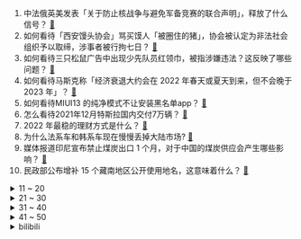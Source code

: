 1. 中法俄英美发表「关于防止核战争与避免军备竞赛的联合声明」，释放了什么信号？ [:link:](https://www.zhihu.com/question/509711049)
2. 如何看待「西安馒头协会」骂买馍人「被圈住的猪」，协会被认定为非法社会组织予以取缔，涉事者被行拘七日？ [:link:](https://www.zhihu.com/question/509695712)
3. 如何看待三只松鼠广告中出现少先队员红领巾，被指涉嫌违法？这反映了哪些问题？ [:link:](https://www.zhihu.com/question/509569421)
4. 如何看待马斯克称「经济衰退大约会在 2022 年春天或夏天到来，但不会晚于 2023 年」？ [:link:](https://www.zhihu.com/question/509542605)
5. 如何看待MIUI13 的纯净模式不让安装黑名单app？ [:link:](https://www.zhihu.com/question/508904239)
6. 怎么看待2021年12月特斯拉国内交付7万辆？ [:link:](https://www.zhihu.com/question/509406075)
7. 2022 年最稳的理财方式是什么？ [:link:](https://www.zhihu.com/question/509663518)
8. 为什么法系车和韩系车现在慢慢丢掉大陆市场? [:link:](https://www.zhihu.com/question/477521316)
9. 媒体报道印尼宣布禁止煤炭出口 1 个月，对于中国的煤炭供应会产生哪些影响？ [:link:](https://www.zhihu.com/question/509536268)
10. 民政部公布增补 15 个藏南地区公开使用地名，这意味着什么？ [:link:](https://www.zhihu.com/question/509094620)
<details>
<summary>11 ~ 20</summary>

11. 中国影史票房前 10 国产占 9 部，这是不是意味着国产电影正在崛起？ [:link:](https://www.zhihu.com/question/501726292)
12. 如何评价黄渤、贾玲、朱一龙主演的电影《穿过寒冬拥抱你》？ [:link:](https://www.zhihu.com/question/508224283)
13. 有哪些装修建议，当初没有听设计师的，现在很后悔？ [:link:](https://www.zhihu.com/question/435558087)
14. 你的2022新年目标计划是什么？ [:link:](https://www.zhihu.com/question/509071144)
15. 如何评价国产动画《凡人修仙传》年番第十集？ [:link:](https://www.zhihu.com/question/509295545)
16. 我想知道一个女生怎么才能保持不恋爱脑？ [:link:](https://www.zhihu.com/question/493632517)
17. 《反贪风暴 5》有哪些细思极恐的细节？ [:link:](https://www.zhihu.com/question/509272326)
18. 有没有什么甜到齁的甜宠文推荐   ? [:link:](https://www.zhihu.com/question/362988648)
19. 有没有暗示自己不开心的文案呀？ [:link:](https://www.zhihu.com/question/492222540)
20. 作为职场小白，年终总结应该如何撰写会更加分？ [:link:](https://www.zhihu.com/question/509694729)
</details>
<details>
<summary>21 ~ 30</summary>

21. 2022 年 1 月 1 日《你好星期六》第一期开播，你看了吗？感觉如何？ [:link:](https://www.zhihu.com/question/509453423)
22. 氮气占空气含量78%，但为什么生物进化到今天是呼吸氧气而不是氮气? [:link:](https://www.zhihu.com/question/506945645)
23. 张庭夫妇公司涉嫌传销被查，多个社交平台被禁言，事件接下来会如何发展？ [:link:](https://www.zhihu.com/question/509529850)
24. 女孩因未参与补课遭班主任辱骂孤立，患上创伤后应激障碍（PTSD）学校被判赔 37 万，如何看待此判决？ [:link:](https://www.zhihu.com/question/509098280)
25. 如何看待 2022 年罗振宇《时间的朋友》跨年演讲？有哪些亮点和槽点？ [:link:](https://www.zhihu.com/question/437624399)
26. 给孩子讲题为什么容易急眼？ [:link:](https://www.zhihu.com/question/500133316)
27. 太极拳为什么要打那么慢？ [:link:](https://www.zhihu.com/question/480753673)
28. 有哪些适合女生微信使用的头像？ [:link:](https://www.zhihu.com/question/310852153)
29. 哪些数学书让你相见恨晚？ [:link:](https://www.zhihu.com/question/366915371)
30. 如何以“我穿越过来时，故事已经接近尾声”开头写一个故事? [:link:](https://www.zhihu.com/question/433939659)
</details>
<details>
<summary>31 ~ 40</summary>

31. 分手后怎么做到不联系不想念？ [:link:](https://www.zhihu.com/question/349197402)
32. 如何以“我捡到一条龙”作为开头写一篇小说？ [:link:](https://www.zhihu.com/question/495237135)
33. 中国当代文学有哪些好的小说？ [:link:](https://www.zhihu.com/question/23931133)
34. 有什么美得不可方物的壁纸？ [:link:](https://www.zhihu.com/question/299205851)
35. 如何评价Kep1er出道曲《WA DA DA》和其MV？ [:link:](https://www.zhihu.com/question/509680478)
36. 网文作者，面对差评，始终意难平怎么办？ [:link:](https://www.zhihu.com/question/509635757)
37. 电视剧《王牌部队》中有哪些戳中你的细节？ [:link:](https://www.zhihu.com/question/508451879)
38. 两周年礼物女朋友想要钻戒，但是自己觉得太奢侈，怎么办? [:link:](https://www.zhihu.com/question/508514701)
39. 为什么北方人冬天非常重视脚部保暖，而南方有些人可以光脚穿拖鞋？ [:link:](https://www.zhihu.com/question/508503848)
40. 考试砸了回到家，母亲打我的概率是 1/2，父亲打我的概率也是 1/2，那我被打的概率是多少？ [:link:](https://www.zhihu.com/question/441647108)
</details>
<details>
<summary>41 ~ 50</summary>

41. 如果这个世界上真的存在硅基生物，那么它们的生存条件是什么？ [:link:](https://www.zhihu.com/question/429295176)
42. 中配是否真的很差？为什么日漫日配看不起中配？ [:link:](https://www.zhihu.com/question/505278946)
43. 性格懦弱的人怎么改变自己？ [:link:](https://www.zhihu.com/question/506085952)
44. 女生三个人的友谊可以长久吗? [:link:](https://www.zhihu.com/question/503422331)
45. 爆料称苹果将在 2022 年推出五款全新 Mac，包括入门级 MacBook Pro，你最期待哪款？ [:link:](https://www.zhihu.com/question/504028387)
46. 有哪些积极向上正能量的文案？ [:link:](https://www.zhihu.com/question/504710761)
47. 车臣领导人表示「只要获得授权，我让乌克兰并入俄罗斯」，这将对国际局势会带来哪些影响？ [:link:](https://www.zhihu.com/question/508820859)
48. 如何看待 57 岁苏阿姨用 57 段日出纪念新的生活，你都经历过人生哪些至暗时刻，都是怎么挺过来的？ [:link:](https://www.zhihu.com/question/509533947)
49. 你收藏过哪些宝藏短句呢？ [:link:](https://www.zhihu.com/question/502863332)
50. 为什么人类会把小麦做成面条？ [:link:](https://www.zhihu.com/question/507352766)
</details><details>
<summary>bilibili</summary>

1. 特效炸裂！年度之战！特效小哥大战建模小哥4 [:link:](//www.bilibili.com/video/BV1k34y1z7Y6)
2. 离大谱！为了实现他的梦想，我们变了脸色(物理)！ [:link:](//www.bilibili.com/video/BV1oZ4y1D7W7)
3. 一张游戏卡！引发的蝴蝶效应！ [:link:](//www.bilibili.com/video/BV13m4y1X7pn)
4. 千万不要随便锯桌子腿 [:link:](//www.bilibili.com/video/BV1oS4y1f7UQ)
5. 写字不好看可以怪笔吗？（二） [:link:](//www.bilibili.com/video/BV1wP4y1E7eh)
6. 《原神》角色演示-「云堇：虹章书真意」 [:link:](//www.bilibili.com/video/BV1zu411m7Vk)
7. 挑战早期B站入站题 [:link:](//www.bilibili.com/video/BV1fL4y1E7Nn)
8. 【非遗浅作】耗时三个月传统金银工艺打造中国空间站，过程艰难，结局高能 [:link:](//www.bilibili.com/video/BV1mM4y1F7yh)
9. 2022 热 梗 年 度 总 结 ！！！ [:link:](//www.bilibili.com/video/BV1cZ4y1Q7k5)
10. 熬 [:link:](//www.bilibili.com/video/BV1QZ4y1U7as)
<details>
<summary>11 ~ 20</summary>

11. 我终于玩到了这个虚假宣传的游戏！ [:link:](//www.bilibili.com/video/BV1oS4y1f7vY)
12. 小潮院长的年度总结（2021年） [:link:](//www.bilibili.com/video/BV1QY411a7dM)
13. 时隔半年！我终于拼出了史诗级别泰坦尼克号！ [:link:](//www.bilibili.com/video/BV1Y34y1z7Jj)
14. 啊 [:link:](//www.bilibili.com/video/BV1FR4y1G7ei)
15. 凤 凰 ，涅 槃 吧 ！ [:link:](//www.bilibili.com/video/BV1cL411V7Zr)
16. 我们会错过什么？ [:link:](//www.bilibili.com/video/BV1VY411a7A1)
17. 今天教你们如何在10秒内找到自己的女朋友 [:link:](//www.bilibili.com/video/BV1FY411a7N8)
18. 老弟让我刮目相看 [:link:](//www.bilibili.com/video/BV1oF411i7m4)
19. 篮球不说谎！这些奇迹会发生吗 [:link:](//www.bilibili.com/video/BV1MY411a78U)
20. Rush#dol（全网最好听最速！） [:link:](//www.bilibili.com/video/BV13Y411a77n)
</details>
<details>
<summary>21 ~ 30</summary>

21. 《 记 录 生 活 的 蛋 黄 派 》 [:link:](//www.bilibili.com/video/BV1QS4y1K7h6)
22. 2022年第一份礼物，请签收！ [:link:](//www.bilibili.com/video/BV1fu411m79U)
23. 谁说差评游戏全是垃圾？！ [:link:](//www.bilibili.com/video/BV1tb4y1e7iC)
24. 如果把中国历史浓缩成一天 [:link:](//www.bilibili.com/video/BV1zb4y1Y7jh)
25. 【滴胶手工】断更两个月，我把龙虾复活了！ [:link:](//www.bilibili.com/video/BV1V34y1z7WH)
26. 第一篇章|日落：众神归位！书写2021最美的夜！【2021 B站跨年晚会】 [:link:](//www.bilibili.com/video/BV1Fb4y1e7z6)
27. 该出手时就出手！「水浒第一豪侠」鲁智深上线！（P2拳打镇关西） [:link:](//www.bilibili.com/video/BV1BL411L7FC)
28. 原神之友 x 零氪之友 新年特别版 [:link:](//www.bilibili.com/video/BV1VD4y1F7AM)
29. 湖南妹子：“谁说我们只有辣！？这爆香浓味，能从天黑吃到天亮！” [:link:](//www.bilibili.com/video/BV1GF411q725)
30. 一碗只有三根的碳水炸弹！这一口我等了一年…… [:link:](//www.bilibili.com/video/BV1Su411m79A)
</details>
<details>
<summary>31 ~ 40</summary>

31. 想刀一个人的眼神是藏不住的 [:link:](//www.bilibili.com/video/BV1Ci4y1R7jr)
32. 钟南山邀请张桂梅先生去广州治疗，不是她出名，只因她“值得”! [:link:](//www.bilibili.com/video/BV1zS4y1M7js)
33. 2998烤全羊，6个人吃不下，靓胖仔直呼好爽【还愿挑战ep04-香木香羊】 [:link:](//www.bilibili.com/video/BV1wP4y1E7WA)
34. 牧民成功帮游客从泥泞中推车，并被问是否需要付钱... [:link:](//www.bilibili.com/video/BV1xr4y1m7Kr)
35. 【STN快报第六季16】小丑2042与战地2042，谁才是真的小丑 [:link:](//www.bilibili.com/video/BV1qM4y1F7Gj)
36. 【原神】新国家出现！2.4你可能不知道的8个重要改动 [:link:](//www.bilibili.com/video/BV1wL4y1J7c4)
37. 我的天，如果她不说我不信当年有人能认得出来！ [:link:](//www.bilibili.com/video/BV1AZ4y1Q7Y7)
38. 【云堇】刀马旦 [:link:](//www.bilibili.com/video/BV1xq4y117W9)
39. 真管用！公司拖欠2个月工钱，举报劳动监管当天打账！ [:link:](//www.bilibili.com/video/BV1k34y1z7JB)
40. 咱们爷仨先忍忍，等妈妈不在家咱们又是条好汉…… [:link:](//www.bilibili.com/video/BV1nP4y1n7h2)
</details>
<details>
<summary>41 ~ 50</summary>

41. 元旦在班上表演《鸡汤来了》演技炸裂！ [:link:](//www.bilibili.com/video/BV1cb4y1e7vr)
42. 虽然小哥挣少，但他是最伟大的 [:link:](//www.bilibili.com/video/BV1cL4y1J7Rk)
43. 【 M C 版 催 逝 员 】 [:link:](//www.bilibili.com/video/BV1gm4y1X7g8)
44. 新年新气象，祝所有兄弟姐妹们，新年快乐！ [:link:](//www.bilibili.com/video/BV1P44y1j7Bz)
45. 少女开口竟涉嫌一起德芙失踪案？！DNA错乱！！ [:link:](//www.bilibili.com/video/BV1iM4y1F7f8)
46. 猎头蟹：你这个禽兽！这么玩VR游戏是要遭报应的啊啊啊！！！ [:link:](//www.bilibili.com/video/BV1WL411L74G)
47. 这家伙好像知道自己很可爱！ [:link:](//www.bilibili.com/video/BV1jD4y1F7A2)
48. 「小白」年度特辑 我们改造了一所乡村小学 [:link:](//www.bilibili.com/video/BV16L411L7Vg)
49. 贪污园长 完结啦！！！#15 [:link:](//www.bilibili.com/video/BV1KF411q7cP)
50. 【医学博士】如何变成“易瘦体质”？丨 减肥食谱分享 [:link:](//www.bilibili.com/video/BV1tD4y1F7aj)
</details>
<details>
<summary>51 ~ 60</summary>

51. 埃及垦荒公司能整什么活？【奇葩小国31】 [:link:](//www.bilibili.com/video/BV1iL411L7j2)
52. 水下拍摄全体中毒，演员受伤，我们终于用水舞复活了莫高窟壁画！ [:link:](//www.bilibili.com/video/BV1kS4y1f7ZH)
53. 日本女人住进凶宅，帮房东把房子洗白，然后继续租给下一个租客 [:link:](//www.bilibili.com/video/BV1eP4y1n7QY)
54. 【warma】我最擅长照顾人了!【我这个是上篇】 [:link:](//www.bilibili.com/video/BV1si4y1R775)
55. 惠灵顿牛排天花板  吃一口就破产 [:link:](//www.bilibili.com/video/BV14Y411a7Vh)
56. 奶爆新番！一月最值得期待的10部动画！史上最弱1月降临？！【泛式】 [:link:](//www.bilibili.com/video/BV1ei4y1X7mo)
57. 猫：哪里有天才，我只不过是把别人喝咖啡的时间都用在学习上了。 [:link:](//www.bilibili.com/video/BV1rr4y1m7Ez)
58. 后来才发现，本地人才知道旅游团都是坑…… [:link:](//www.bilibili.com/video/BV1Pa411z7Bx)
59. 在暴雪中救了一个美国女生，结果警察都来了。 [:link:](//www.bilibili.com/video/BV1Aq4y127PZ)
60. 危！同时送女友熬夜织的毛线包和万元LV包？让她选一个…她急眼了！ [:link:](//www.bilibili.com/video/BV1cP4y1n784)
</details>
<details>
<summary>61 ~ 70</summary>

61. 【真人QQ飞车】小橘子狂飙挖掘机！ [:link:](//www.bilibili.com/video/BV1gu411D7TV)
62. 2021年央视新闻嘴瓢失误年度合集，今年也是贷款上班的一年呢 [:link:](//www.bilibili.com/video/BV1vq4y117aS)
63. 【冰冰vlog.007】和大家聊聊这一年我所经历的事 [:link:](//www.bilibili.com/video/BV1EF411i7eg)
64. 牧民大叔帮自驾游客推车拒收钱，自豪地露出党员徽章…光辉和信仰的力量 [:link:](//www.bilibili.com/video/BV1o34y1z7fX)
65. 鉴定福建东山岛的市场海鲜 [:link:](//www.bilibili.com/video/BV1zi4y1X761)
66. 海绵diodio ，比奇堡打dio团！（派大星的奇妙冒险—星尘斗士最强op） [:link:](//www.bilibili.com/video/BV1Ga411z7ob)
67. 这玩意都敢翻拍？！〈男子高中生的日常〉——东升高中动漫社 [:link:](//www.bilibili.com/video/BV1QL4y1E7Ff)
68. 总台央视记者带着国旗来到喀喇昆仑山谷 [:link:](//www.bilibili.com/video/BV13a411z7n6)
69. 2022年美国春晚 [:link:](//www.bilibili.com/video/BV1F44y1E7tP)
70. 凡是过往皆为序章，愿2022年的所有美好如期而至 [:link:](//www.bilibili.com/video/BV1eT4y127Ld)
</details>
<details>
<summary>71 ~ 80</summary>

71. 《明日方舟》EP - Silver Lining [:link:](//www.bilibili.com/video/BV13F411q7Y8)
72. 【根治口嗨】最烦你们这种光说不做假把式！ [:link:](//www.bilibili.com/video/BV193411Y75S)
73. 神仙联动！周深邓丽君同台合唱大鱼 [:link:](//www.bilibili.com/video/BV1p3411i7o1)
74. 非非宇&央视新闻，跨年特别篇。不忘前人征途夜，盛事顺遂赴朝阳。2022，启程。 [:link:](//www.bilibili.com/video/BV1QL4y1E7V2)
75. 每年最害怕跨年了 [:link:](//www.bilibili.com/video/BV1uL411L7G5)
76. 我 们 面 基 啦！ [:link:](//www.bilibili.com/video/BV1EP4y1n7Ei)
77. 活见久！猫咪感冒站着打了二十多个喷嚏，一旁的同伴当场看呆 [:link:](//www.bilibili.com/video/BV1ED4y1w7Qr)
78. 【原神】2.4玩家现状 [:link:](//www.bilibili.com/video/BV1Fa411r7VS)
79. 【阿米娅个人向原创手书】群青 [:link:](//www.bilibili.com/video/BV1Tu411U7wR)
80. 王老菊教你带队反恐 [:link:](//www.bilibili.com/video/BV1X34y1z78k)
</details>
<details>
<summary>81 ~ 90</summary>

81. 舒服了！2021外交部高能名场面混剪 [:link:](//www.bilibili.com/video/BV1tY411p7u3)
82. 【苏清吾】耗时200天，30000元！我又造了座唐风亭子！ [:link:](//www.bilibili.com/video/BV1FZ4y1Q7n5)
83. 花高价刷的墙，居然在让我每天都照X光片？！【老爸评测】 [:link:](//www.bilibili.com/video/BV1Su411S7iv)
84. 红色警戒3日冕MOD公测宣传片 [:link:](//www.bilibili.com/video/BV1Gm4y1X7U5)
85. 快逃！纸板成精了！！【第三期】！！ [:link:](//www.bilibili.com/video/BV1tY411a7WU)
86. 网络热门事故分析：兰博基尼爬墙，劳斯莱斯飘移，这世界还正常么…… [:link:](//www.bilibili.com/video/BV17i4y1X73K)
87. 外国领导人2022新年贺词来了！有一张新面孔 [:link:](//www.bilibili.com/video/BV11T4y127b8)
88. 天籁合鸣！SM家族演唱会宁艺卓X温流合作舞台《Way》 [:link:](//www.bilibili.com/video/BV1QZ4y1D7JP)
89. 【花花×瓶子】 打上花火 [:link:](//www.bilibili.com/video/BV1mZ4y1X7KB)
90. 祖 国 万 岁 [:link:](//www.bilibili.com/video/BV1Pa411r7hD)
</details>
<details>
<summary>91 ~ 100</summary>

91. 离谱！打个游戏比考研都难，修仙游戏“天花板”？ [:link:](//www.bilibili.com/video/BV1Sa411B7pF)
92. 购物软件会给结婚七年的男人推荐什么？ [:link:](//www.bilibili.com/video/BV1jF411i7oN)
93. 《用 水 打 水》 [:link:](//www.bilibili.com/video/BV1xL411V728)
94. 探访2000年历史蓝纹奶酪工厂！挑战全世界最臭蓝纹奶酪？！ 2021解锁成功！ [:link:](//www.bilibili.com/video/BV1bY411p7JY)
95. 【张晚意·两版错位时空混剪·双声道】当时空交错，当皮鞋声与铁链声同时响起。 [:link:](//www.bilibili.com/video/BV1g3411i7nT)
96. 张艺兴《悟》MV首发，金箍一棒释西行真意 [:link:](//www.bilibili.com/video/BV1WL4y1J76f)
97. 牛排外焦里嫩的最高境界！ [:link:](//www.bilibili.com/video/BV1cr4y1U7pX)
98. 冬天能够温暖我的不是被窝，而是…… [:link:](//www.bilibili.com/video/BV1KD4y1F72A)
99. 爷青回！史上最还原的青草蛋糕！！懒羊羊馋哭了 [:link:](//www.bilibili.com/video/BV1ED4y1F7X4)
100. 老师是如何发现学生手机的 [:link:](//www.bilibili.com/video/BV1tb4y1e7UA)
</details></details>
